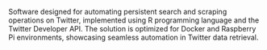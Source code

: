 Software designed for automating persistent search and scraping operations on Twitter, implemented using R programming language and the Twitter Developer API. The solution is optimized for Docker and Raspberry Pi environments, showcasing seamless automation in Twitter data retrieval.
